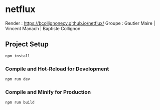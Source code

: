 # netflux

Render : https://bcollignonecv.github.io/netflux/
Groupe : Gautier Maire | Vincent Manach | Baptiste Collignon

## Project Setup

```sh
npm install
```

### Compile and Hot-Reload for Development

```sh
npm run dev
```

### Compile and Minify for Production

```sh
npm run build
```
